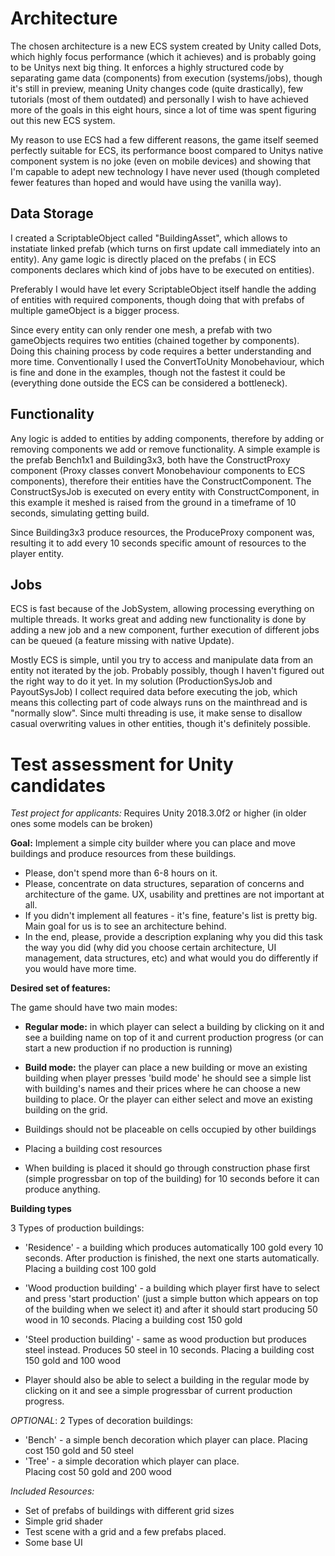 # Architecture

The chosen architecture is a new ECS system created by Unity called Dots, which highly focus performance (which it achieves) and is probably going to be Unitys next big thing. It enforces a highly structured code by separating game data (components) from execution (systems/jobs), though it's still in preview, meaning Unity changes code (quite drastically), few tutorials (most of them outdated) and personally I wish to have achieved more of the goals in this eight hours, since a lot of time was spent figuring out this new ECS system.

My reason to use ECS had a few different reasons, the game itself seemed perfectly suitable for ECS, its performance boost compared to Unitys native component system is no joke (even on mobile devices) and showing that I'm capable to adept new technology I have never used (though completed fewer features than hoped and would have using the vanilla way). 


## Data Storage
I created a ScriptableObject called "BuildingAsset", which allows to instatiate linked prefab (which turns on first update call immediately into an entity). Any game logic is directly placed on the prefabs ( in ECS components declares which kind of jobs have to be executed on entities).

Preferably I would have let every ScriptableObject itself handle the adding of entities with required components, though doing that with prefabs of multiple gameObject is a bigger process.

Since every entity can only render one mesh, a prefab with two gameObjects requires two entities (chained together by components). Doing this chaining process by code requires a better understanding and more time. Conventionally I used the ConvertToUnity Monobehaviour, which is fine and done in the examples, though not the fastest it could be (everything done outside the ECS can be considered a bottleneck).

## Functionality
Any logic is added to entities by adding components, therefore by adding or removing components we add or remove functionality. A simple example is the prefab Bench1x1 and Building3x3, both have the ConstructProxy component (Proxy classes convert Monobehaviour components to ECS components), therefore their entities have the ConstructComponent. The ConstructSysJob is executed on every entity with ConstructComponent, in this example it meshed is raised from the ground in a timeframe of 10 seconds, simulating getting build.

Since Building3x3 produce resources, the ProduceProxy component was, resulting it to add every 10 seconds specific amount of resources to the player entity.

## Jobs
ECS is fast because of the JobSystem, allowing processing everything on multiple threads. It works great and adding new functionality is done by adding a new job and a new component, further execution of different jobs can be queued (a feature missing with native Update). 

Mostly ECS is simple, until you try to access and manipulate data from an entity not iterated by the job. 
Probably possibly, though I haven't figured out the right way to do it yet. In my solution (ProductionSysJob and PayoutSysJob) I collect required data before executing the job, which means this collecting part of code always runs on the mainthread and is "normally slow". Since multi threading is use, it make sense to disallow casual overwriting values in other entities, though it's definitely possible.


# Test assessment for Unity candidates

*Test project for applicants:*
Requires Unity 2018.3.0f2 or higher (in older ones some models can be broken)

**Goal:**
Implement a simple city builder where you can place and move buildings and produce resources from these buildings.

* Please, don't spend more than 6-8 hours on it.
* Please, concentrate on data structures, separation of concerns and architecture  of the game. UX, usability and prettines are not important at all.
* If you didn't implement all features - it's fine, feature's list is pretty big. Main goal for us is to see an architecture behind.
* In the end, please, provide a description explaning why you did this task the way you did (why did you choose certain architecture, UI management, data structures, etc) and what would you do differently if you would have more time. 

**Desired set of features:**

The game should have two main modes:
* **Regular mode:** in which player can select a building by clicking on it and see a building name on top of it and current production progress (or can start a new production if no production is running)
* **Build mode:** the player can place a new building or move an existing building 
when player presses 'build mode' he should see a simple list with building's names and their prices where he can choose a new building to place.
Or the player can either select and move an existing building on the grid.

* Buildings should not be placeable on cells occupied by other buildings
* Placing a building cost resources
* When building is placed it should go through construction phase first (simple progressbar on top of the building) for 10 seconds before it can produce anything.

**Building types**

3 Types of production buildings:
* 'Residence' - a building which produces automatically 100 gold every 10 seconds. After production is finished, the next one starts automatically. 
Placing a building cost 100 gold
* 'Wood production building' - a building which player first have to select and press 'start production' (just a simple button which appears on top of the building when we select it) and after it should start producing 50 wood in 10 seconds.
Placing a building cost 150 gold
* 'Steel production building' - same as wood production but produces steel instead. Produces 50 steel in 10 seconds.
Placing a building cost 150 gold and 100 wood

* Player should also be able to select a building in the regular mode by clicking on it and see a simple progressbar of current production progress. 

*OPTIONAL*: 2 Types of decoration buildings:
* 'Bench' - a simple bench decoration which player can place.
Placing cost 150 gold and 50 steel
* 'Tree' - a simple decoration which player can place.  
Placing cost 50 gold and 200 wood


*Included Resources:*
* Set of prefabs of buildings with different grid sizes
* Simple grid shader
* Test scene with a grid and a few prefabs placed.
* Some base UI
